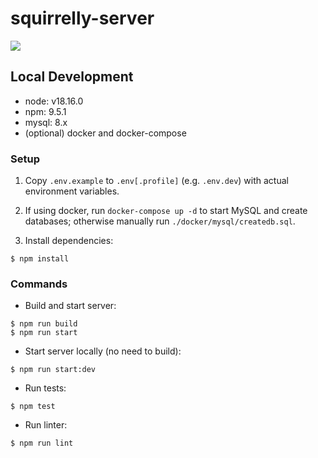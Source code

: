 # squirrelly-server

![](https://github.com/SquirrellySquirrel/squirrelly-server/actions/workflows/node.js.yml/badge.svg)

## Local Development

- node: v18.16.0
- npm: 9.5.1
- mysql: 8.x
- (optional) docker and docker-compose

### Setup

1. Copy `.env.example` to `.env[.profile]` (e.g. `.env.dev`) with actual environment variables.

2. If using docker, run `docker-compose up -d` to start MySQL and create databases; otherwise manually run `./docker/mysql/createdb.sql`.

3. Install dependencies:

```console
$ npm install
```

### Commands

- Build and start server:

```console
$ npm run build
$ npm run start
```

- Start server locally (no need to build):

```console
$ npm run start:dev
```

- Run tests:

```console
$ npm test
```

- Run linter:

```console
$ npm run lint
```
